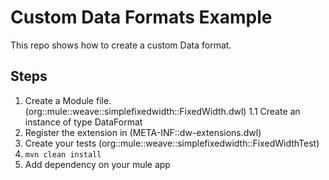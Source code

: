 # Custom Data Formats Example

This repo shows how to create a custom Data format.


## Steps

1. Create a Module file. (org::mule::weave::simplefixedwidth::FixedWidth.dwl)
1.1 Create an instance of type DataFormat
2. Register the extension in (META-INF::dw-extensions.dwl)
3. Create your tests (org::mule::weave::simplefixedwidth::FixedWidthTest)
4. `mvn clean install`
5. Add dependency on your mule app